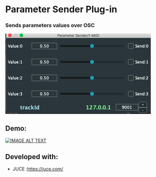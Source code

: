 # Parameter Sender Plug-in 

### Sends parameters values over OSC

![alt text](screenshot/screenshot.png)

## Demo: 

[![IMAGE ALT TEXT](http://img.youtube.com/vi/PhQHorG13lU/0.jpg)](https://www.youtube.com/watch?v=An9ysiIC-U8 "Watch video")


## Developed with: 
- JUCE :https://juce.com/


